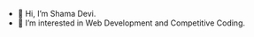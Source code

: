 - 👋 Hi, I’m Shama Devi.
- 👀 I’m interested in Web Development and Competitive Coding.

<!---
Shama-Devi-93/Shama-Devi-93 is a ✨ special ✨ repository because its `README.md` (this file) appears on your GitHub profile.
You can click the Preview link to take a look at your changes.
--->
